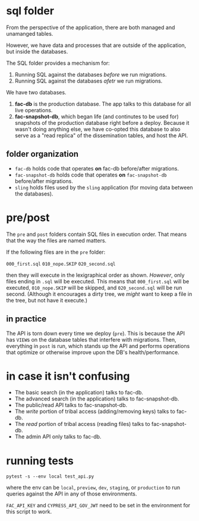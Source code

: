# sql folder

From the perspective of the application, there are both managed and unamanged tables.

However, we have data and processes that are outside of the application, but inside the databases.

The SQL folder provides a mechanism for:

1. Running SQL against the databases *before* we run migrations.
2. Running SQL against the databases *afetr* we run migrations.

We have two databases.

1. **fac-db** is the production database. The app talks to this database for all live operations.
2. **fac-snapshot-db**, which began life (and continutes to be used for) snapshots of the production database right before a deploy. Because it wasn't doing anything else, we have co-opted this database to also serve as a "read replica" of the dissemination tables, and host the API.

## folder organization

* `fac-db` holds code that operates **on** fac-db before/after migrations.
* `fac-snapshot-db` holds code that operates **on** `fac-snapshot-db` before/after migrations.
* `sling` holds files used by the `sling` application (for moving data between the databases).

# pre/post

The `pre` and `post` folders contain SQL files in execution order. That means that the way the files are named matters.

If the following files are in the `pre` folder:

`000_first.sql`
`010_nope.SKIP`
`020_second.sql`

then they will execute in the lexigraphical order as shown. *However*, only files ending in `.sql` will be executed. This means that `000_first.sql` will be executed, `010_nope.SKIP` will be skipped, and `020_second.sql` will be run second. (Although it encourages a dirty tree, we *might* want to keep a file in the tree, but not have it execute.)

## in practice

The API is torn down every time we deploy (`pre`). This is because the API has `VIEW`s on the database tables that interfere with migrations. Then, everything in `post` is run, which stands up the API and performs operations that optimize or otherwise improve upon the DB's health/performance.

# in case it isn't confusing

* The basic search (in the application) talks to fac-db.
* The advanced search (in the application) talks to fac-snapshot-db.
* The public/read API talks to fac-snapshot-db.
* The *write* portion of tribal access (adding/removing keys) talks to fac-db.
* The *read* portion of tribal access (reading files) talks to fac-snapshot-db.
* The admin API only talks to fac-db.

# running tests

```
pytest -s --env local test_api.py
```

where the env can be `local`, `preview`, `dev`, `staging`, or `production` to run queries against the API in any of those environments.

`FAC_API_KEY` and `CYPRESS_API_GOV_JWT` need to be set in the environment for this script to work.
